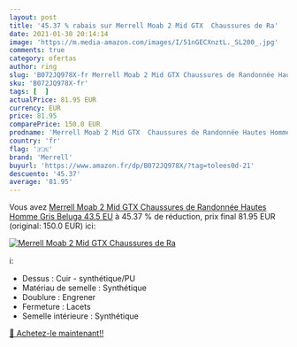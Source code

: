 ```yaml
---
layout: post
title: '45.37 % rabais sur Merrell Moab 2 Mid GTX  Chaussures de Ra'
date: 2021-01-30 20:14:14
image: 'https://m.media-amazon.com/images/I/51nGECXnztL._SL200_.jpg'
comments: true
category: ofertas
author: ring
slug: 'B072JQ978X-fr Merrell Moab 2 Mid GTX Chaussures de Randonnée Hautes...'
sku: 'B072JQ978X-fr'
tags: [  ]
actualPrice: 81.95 EUR
currency: EUR
price: 81.95
comparePrice: 150.0 EUR
prodname: 'Merrell Moab 2 Mid GTX  Chaussures de Randonnée Hautes Homme  Gris  Beluga   43.5 EU'
country: 'fr'
flag: '🇫🇷'
brand: 'Merrell'
buyurl: 'https://www.amazon.fr/dp/B072JQ978X/?tag=tolees0d-21'
descuento: '45.37'
average: '81.95'
---
```


Vous avez [Merrell Moab 2 Mid GTX  Chaussures de Randonnée Hautes Homme  Gris  Beluga   43.5 EU](https://www.amazon.fr/dp/B072JQ978X/?tag=tolees0d-21)  à  45.37 % de réduction, prix final  81.95 EUR (original: 150.0 EUR) ici:

[![Merrell Moab 2 Mid GTX  Chaussures de Ra](https://m.media-amazon.com/images/I/51nGECXnztL._SL200_.jpg)](https://www.amazon.fr/dp/B072JQ978X/?tag=tolees0d-21)

ℹ️:

- Dessus : Cuir - synthétique/PU
- Matériau de semelle : Synthétique
- Doublure : Engrener
- Fermeture : Lacets
- Semelle intérieure : Synthétique

[🛒 Achetez-le maintenant!!](https://www.amazon.fr/dp/B072JQ978X/?tag=tolees0d-21)
